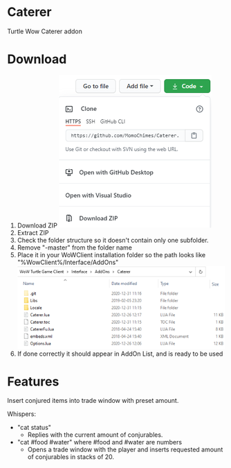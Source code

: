# Caterer
Turtle Wow Caterer addon

# Download
1. Download ZIP
![Alt text](Docs/Zip.png?raw=true "Download place")
2. Extract ZIP
3. Check the folder structure so it doesn't contain only one subfolder.
4. Remove "-master" from the folder name
5. Place it in your WoWClient installation folder so the path looks like "%WowClient%/Interface/AddOns"
![Alt text](Docs/FolderStructure.png?raw=true "Folder Structure")
6. If done correctly it should appear in AddOn List, and is ready to be used


# Features
Insert conjured items into trade window with preset amount.

Whispers:
- "cat status" 
  - Replies with the current amount of conjurables.
- "cat #food #water" where #food and #water are numbers
  - Opens a trade window with the player and inserts requested amount of conjurables in stacks of 20.
